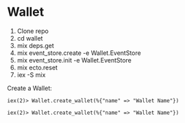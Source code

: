 # Wallet

1. Clone repo
2. cd wallet
3. mix deps.get
4. mix event_store.create -e Wallet.EventStore
5. mix event_store.init -e Wallet.EventStore
6. mix ecto.reset
7. iex -S mix


Create a Wallet:

```
iex(2)> Wallet.create_wallet(%{"name" => "Wallet Name"})
```


```
iex(2)> Wallet.create_wallet(%{"name" => "Wallet Name"})
```

